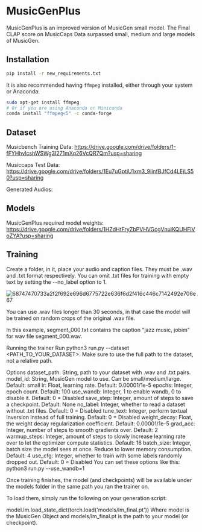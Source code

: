 # MusicGenPlus
MusicGenPlus is an improved version of MusicGen small model. The Final CLAP score on MusicCaps Data surpassed small, medium and large models of MusicGen.


## Installation
```bash
pip install -r new_requirements.txt
```
It is also recommended having `ffmpeg` installed, either through your system or Anaconda:
```bash
sudo apt-get install ffmpeg
# Or if you are using Anaconda or Miniconda
conda install "ffmpeg<5" -c conda-forge
```
## Dataset
Musicbench Training Data: https://drive.google.com/drive/folders/1-fFYHhvlcshWSWg3I271mXq26VcQR7Qm?usp=sharing

Musiccaps Test Data: https://drive.google.com/drive/folders/1Eu7uGptiU1xm3_9iinfBJfCd4LEjLS50?usp=sharing

Generated Audios: 
## Models

MusicGenPlus required model weights: https://drive.google.com/drive/folders/1HZdHtFryZbPVHVGcgVnulKQUHFlVoZYA?usp=sharing

## Training

Create a folder, in it, place your audio and caption files. They must be .wav and .txt format respectively. You can omit .txt files for training with empty text by setting the --no_label option to 1.

![68747470733a2f2f692e696d6775722e636f6d2f416c446c7142492e706e67](https://github.com/user-attachments/assets/25af6592-83c6-440d-a6cb-d758229bea84)



You can use .wav files longer than 30 seconds, in that case the model will be trained on random crops of the original .wav file.

In this example, segment_000.txt contains the caption "jazz music, jobim" for wav file segment_000.wav.

Running the trainer
Run python3 run.py --dataset <PATH_TO_YOUR_DATASET>. Make sure to use the full path to the dataset, not a relative path.

Options
dataset_path: String, path to your dataset with .wav and .txt pairs.
model_id: String, MusicGen model to use. Can be small/medium/large. Default: small
lr: Float, learning rate. Default: 0.00001/1e-5
epochs: Integer, epoch count. Default: 100
use_wandb: Integer, 1 to enable wandb, 0 to disable it. Default: 0 = Disabled
save_step: Integer, amount of steps to save a checkpoint. Default: None
no_label: Integer, whether to read a dataset without .txt files. Default: 0 = Disabled
tune_text: Integer, perform textual inversion instead of full training. Default: 0 = Disabled
weight_decay: Float, the weight decay regularization coefficient. Default: 0.00001/1e-5
grad_acc: Integer, number of steps to smooth gradients over. Default: 2
warmup_steps: Integer, amount of steps to slowly increase learning rate over to let the optimizer compute statistics. Default: 16
batch_size: Integer, batch size the model sees at once. Reduce to lower memory consumption. Default: 4
use_cfg: Integer, whether to train with some labels randomly dropped out. Default: 0 = Disabled
You can set these options like this: python3 run.py --use_wandb=1

Once training finishes, the model (and checkpoints) will be available under the models folder in the same path you ran the trainer on.



To load them, simply run the following on your generation script:

model.lm.load_state_dict(torch.load('models/lm_final.pt'))
Where model is the MusicGen Object and models/lm_final.pt is the path to your model (or checkpoint).




